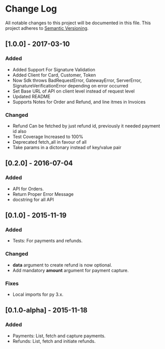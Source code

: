 # Change Log
All notable changes to this project will be documented in this file. This project adheres to [Semantic Versioning](http://semver.org/).


## [1.0.0] - 2017-03-10
### Added
- Added Support For Signature Validation
- Added Client for Card, Customer, Token
- Now Sdk throws BadRequestError, GatewayError, ServerError, SignatureVerificationError depending on error occurred 
- Set Base URL of API on client level instead of request level
- Updated README
- Supports Notes for Order and Refund, and line itmes in Invoices 

### Changed
- Refund Can be fetched by just refund id, previously it needed payment id also 
- Test Coverage Increased to 100%
- Deprecated fetch_all in favour of all
- Take params in a dictonary instead of key/value pair

## [0.2.0] - 2016-07-04
### Added
- API for Orders.
- Return Proper Error Message
- docstring for all API 

## [0.1.0] - 2015-11-19
### Added
- Tests: For payments and refunds.

### Changed
- **data** argument to create refund is now optional.
- Add mandatory **amount** argument for payment capture.

### Fixes
- Local imports for py 3.x.

## [0.1.0-alpha] - 2015-11-18
### Added
- Payments: List, fetch and capture payments.
- Refunds: List, fetch and initiate refunds.
